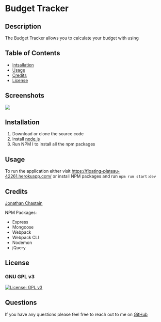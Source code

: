 # Budget Tracker

## Description
The Budget Tracker allows you to calculate your budget with using 

## Table of Contents
* [Intsallation](#installation)
* [Usage](#usage)
* [Credits](#credits)
* [License](#license)

## Screenshots
![](https://imgur.com/HvlMn2M)

## Installation
1. Download or clone the source code
2. Install [node.js](https://nodejs.org/en/)
3. Run NPM I to install all the npm packages

## Usage
To run the application either visit https://floating-plateau-42261.herokuapp.com/ or install NPM packages and run `npm run start:dev`

## Credits
[Jonathan Chastain](https://github.com/ChastainJon)

NPM Packages:
* Express
* Mongoose
* Webpack
* Webpack CLI
* Nodemon
* jQuery

## License
### GNU GPL v3
[![License: GPL v3](https://img.shields.io/badge/License-GPLv3-blue.svg)](https://www.gnu.org/licenses/gpl-3.0)

## Questions
If you have any questions please feel free to reach out to me on [GitHub](https://github.com/ChastainJon)
